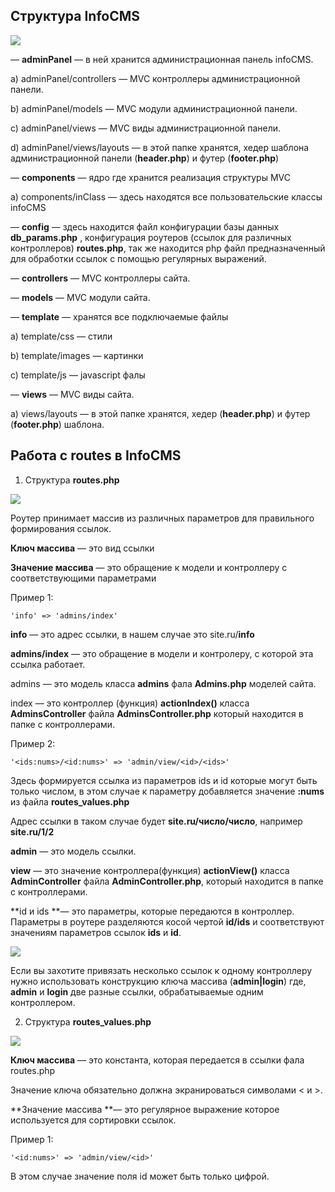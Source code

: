 ## Структура InfoCMS

![](https://sun9-34.userapi.com/impf/c851132/v851132706/f390f/l2I1Ml8gnWU.jpg?size=553x305&quality=96&sign=196a664a42fb5cd413aae0cb50c1e375&type=album)

— **adminPanel** — в ней хранится администрационная панель infoCMS.

a) adminPanel/controllers — MVC контроллеры администрационной панели.

b) adminPanel/models — MVC модули администрационной панели.

c) adminPanel/views — MVC виды администрационной панели.

d) adminPanel/views/layouts — в этой папке хранятся, хедер шаблона администрационной панели (**header.php**) и футер (**footer.php**)

— **components** — ядро где хранится реализация структуры MVC

a) components/inClass — здесь находятся все пользовательские классы infoCMS

— **config** — здесь находится файл конфигурации базы данных **db_params.php** , конфигурация роутеров (ссылок для различных контроллеров) **routes.php**, так же находится php файл предназначенный для обработки ссылок с помощью регулярных выражений.

— **controllers** — MVC контроллеры сайта.

— **models** — MVC модули сайта.

— **template** — хранятся все подключаемые файлы


a) template/css — стили

b) template/images — картинки

c) template/js — javascript фалы

— **views** — MVC виды сайта.

a) views/layouts — в этой папке хранятся, хедер (**header.php**) и футер (**footer.php**) шаблона.



## Работа с routes в InfoCMS

1) Структура **routes.php**

![](https://sun9-4.userapi.com/impf/c851028/v851028927/f1aec/lOgQR2JXfEI.jpg?size=419x121&quality=96&sign=210421e472d281a2594d3c0c0b699645&type=album)

Роутер принимает массив из различных параметров для правильного формирования ссылок.

**Ключ массива** — это вид ссылки

**Значение массива** — это обращение к модели и контроллеру с соответствующими параметрами

Пример 1:
```
'info' => 'admins/index'
```
**info** — это адрес ссылки, в нашем случае это site.ru/**info**

**admins/index** — это обращение в модели и контролеру, с которой эта ссылка работает.

admins — это модель класса **admins** фала **Admins.php** моделей сайта.

index — это контроллер (функция) **actionIndex()** класса **AdminsController** файла **AdminsController.php** который находится в папке с контроллерами.

Пример 2:
```
'<ids:nums>/<id:nums>' => 'admin/view/<id>/<ids>'
```
Здесь формируется ссылка из параметров ids и id которые могут быть только числом, в этом случае к параметру добавляется значение **:nums** из файла **routes_values.php**

Адрес ссылки в таком случае будет **site.ru/число/число**, например **site.ru/1/2**

**admin** — это модель ссылки.

**view** — это значение контроллера(функция) **actionView()** класса **AdminController** файла **AdminController.php**, который находится в папке с контроллерами.

**id и ids **— это параметры, которые передаются в контроллер. Параметры в роутере разделяются косой чертой **id/ids** и соответствуют значениям параметров ссылок **ids** и **id**.

![](https://sun9-1.userapi.com/impf/c851028/v851028074/f0dfc/F9d7uRyf82A.jpg?size=282x20&quality=96&sign=4f9a959ba0b7869c39231099c85d86c9&type=album)

Если вы захотите привязать несколько ссылок к одному контроллеру нужно использовать конструкцию ключа массива (**admin|login**) где, **admin** и **login** две разные ссылки, обрабатываемые одним контроллером.

2) Структура **routes_values.php**

![](https://sun9-79.userapi.com/impf/c848624/v848624980/16aacd/PaO6Metvb44.jpg?size=350x197&quality=96&sign=619a9d2bb12b81a4b06f530620b681e1&type=album)

**Ключ массива** — это константа, которая передается в ссылки фала routes.php

Значение ключа обязательно должна экранироваться символами < и >.

**Значение массива **— это регулярное выражение которое используется для сортировки ссылок.

Пример 1:
```
'<id:nums>' => 'admin/view/<id>'
```
В этом случае значение поля id может быть только цифрой.
